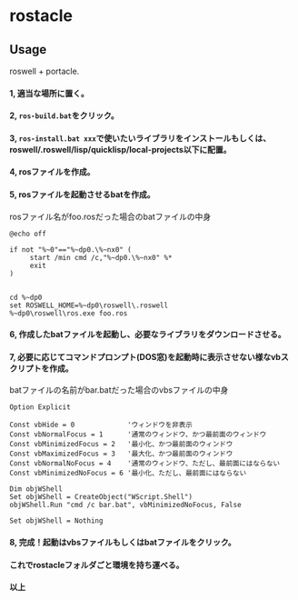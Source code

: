 # rostacle

## Usage
roswell + portacle.

#### 1, 適当な場所に置く。
#### 2, `ros-build.bat`をクリック。
#### 3, `ros-install.bat xxx`で使いたいライブラリをインストールもしくは、roswell/.roswell/lisp/quicklisp/local-projects以下に配置。
#### 4, rosファイルを作成。
#### 5, rosファイルを起動させるbatを作成。

rosファイル名がfoo.rosだった場合のbatファイルの中身
```
@echo off
 
if not "%~0"=="%~dp0.\%~nx0" (
     start /min cmd /c,"%~dp0.\%~nx0" %*
     exit
)


cd %~dp0
set ROSWELL_HOME=%~dp0\roswell\.roswell
%~dp0\roswell\ros.exe foo.ros
```

#### 6, 作成したbatファイルを起動し、必要なライブラリをダウンロードさせる。
#### 7, 必要に応じてコマンドプロンプト(DOS窓)を起動時に表示させない様なvbスクリプトを作成。

batファイルの名前がbar.batだった場合のvbsファイルの中身
```
Option Explicit
 
Const vbHide = 0             'ウィンドウを非表示
Const vbNormalFocus = 1      '通常のウィンドウ、かつ最前面のウィンドウ
Const vbMinimizedFocus = 2   '最小化、かつ最前面のウィンドウ
Const vbMaximizedFocus = 3   '最大化、かつ最前面のウィンドウ
Const vbNormalNoFocus = 4    '通常のウィンドウ、ただし、最前面にはならない
Const vbMinimizedNoFocus = 6 '最小化、ただし、最前面にはならない
 
Dim objWShell
Set objWShell = CreateObject("WScript.Shell")
objWShell.Run "cmd /c bar.bat", vbMinimizedNoFocus, False
 
Set objWShell = Nothing
```

#### 8, 完成！起動はvbsファイルもしくはbatファイルをクリック。
#### これでrostacleフォルダごと環境を持ち運べる。

#### 以上
